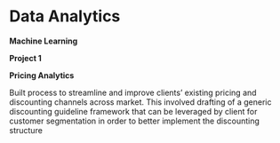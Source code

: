 # Data Analytics 

**Machine Learning** 

**Project 1**

**Pricing Analytics**

Built process to streamline and improve clients’ existing pricing and discounting channels across market.
This involved drafting of a generic discounting guideline framework that can be leveraged by client for customer
segmentation in order to better implement the discounting structure


